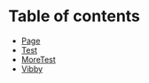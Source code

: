 # Table of contents

* [Page](README.md)
* [Test](path/test.md)
* [MoreTest](moretest.md)
* [Vibby](html.md)
